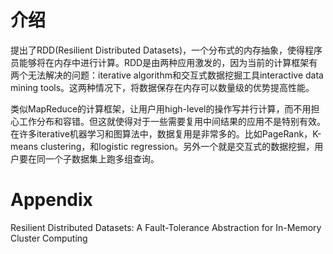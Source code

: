 # 介绍

提出了RDD(Resilient Distributed Datasets)，一个分布式的内存抽象，使得程序员能够将在内存中进行计算。RDD是由两种应用激发的，因为当前的计算框架有两个无法解决的问题：iterative algorithm和交互式数据挖掘工具interactive data mining tools。这两种情况下，将数据保存在内存可以数量级的优势提高性能。

类似MapReduce的计算框架，让用户用high-level的操作写并行计算，而不用担心工作分布和容错。但这就使得对于一些需要复用中间结果的应用不是特别有效。在许多iterative机器学习和图算法中，数据复用是非常多的。比如PageRank，K-means clustering，和logistic regression。另外一个就是交互式的数据挖掘，用户要在同一个子数据集上跑多组查询。

# Appendix

Resilient Distributed Datasets: A Fault-Tolerance Abstraction for In-Memory Cluster Computing